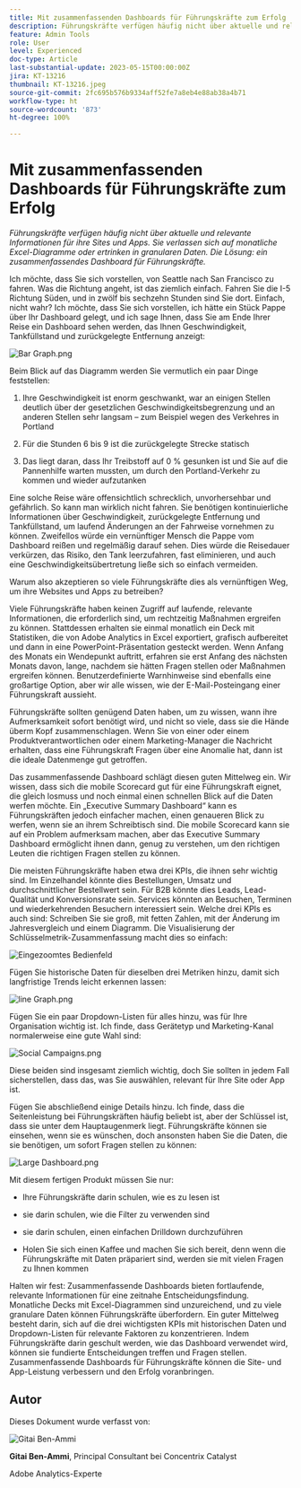 ```yaml
---
title: Mit zusammenfassenden Dashboards für Führungskräfte zum Erfolg
description: Führungskräfte verfügen häufig nicht über aktuelle und relevante Informationen für ihre Sites und Apps. Sie verlassen sich auf monatliche Excel-Diagramme oder ertrinken in granularen Daten. Die Lösung – ein zusammenfassendes Dashboard für Führungskräfte.
feature: Admin Tools
role: User
level: Experienced
doc-type: Article
last-substantial-update: 2023-05-15T00:00:00Z
jira: KT-13216
thumbnail: KT-13216.jpeg
source-git-commit: 2fc695b576b9334aff52fe7a8eb4e88ab38a4b71
workflow-type: ht
source-wordcount: '873'
ht-degree: 100%

---
```



# Mit zusammenfassenden Dashboards für Führungskräfte zum Erfolg

_Führungskräfte verfügen häufig nicht über aktuelle und relevante Informationen für ihre Sites und Apps. Sie verlassen sich auf monatliche Excel-Diagramme oder ertrinken in granularen Daten. Die Lösung: ein zusammenfassendes Dashboard für Führungskräfte._

Ich möchte, dass Sie sich vorstellen, von Seattle nach San Francisco zu fahren. Was die Richtung angeht, ist das ziemlich einfach. Fahren Sie die I-5 Richtung Süden, und in zwölf bis sechzehn Stunden sind Sie dort. Einfach, nicht wahr? Ich möchte, dass Sie sich vorstellen, ich hätte ein Stück Pappe über Ihr Dashboard gelegt, und ich sage Ihnen, dass Sie am Ende
Ihrer Reise ein Dashboard sehen werden, das Ihnen Geschwindigkeit, Tankfüllstand und zurückgelegte Entfernung anzeigt:

 ![Bar Graph.png](assets/bar-graph.png)

Beim Blick auf das Diagramm werden Sie vermutlich ein paar Dinge feststellen:

1. Ihre Geschwindigkeit ist enorm geschwankt, war an einigen Stellen deutlich über der gesetzlichen Geschwindigkeitsbegrenzung und an anderen Stellen sehr langsam – zum Beispiel wegen des Verkehres in Portland

1. Für die Stunden 6 bis 9 ist die zurückgelegte Strecke statisch

1. Das liegt daran, dass Ihr Treibstoff auf 0 % gesunken ist und Sie auf die Pannenhilfe warten mussten, um durch den Portland-Verkehr zu kommen und wieder aufzutanken

Eine solche Reise wäre offensichtlich schrecklich, unvorhersehbar und gefährlich. So kann man wirklich nicht fahren. Sie benötigen kontinuierliche Informationen über Geschwindigkeit, zurückgelegte Entfernung und Tankfüllstand, um laufend Änderungen an der Fahrweise vornehmen zu können. Zweifellos würde ein vernünftiger Mensch die Pappe vom Dashboard reißen und regelmäßig darauf sehen. Dies würde die Reisedauer verkürzen, das Risiko, den Tank leerzufahren, fast eliminieren, und auch eine Geschwindigkeitsübertretung ließe sich so einfach vermeiden.

Warum also akzeptieren so viele Führungskräfte dies als vernünftigen Weg, um ihre Websites und Apps zu betreiben?

Viele Führungskräfte haben keinen Zugriff auf laufende, relevante Informationen, die erforderlich sind, um rechtzeitig Maßnahmen ergreifen zu können. Stattdessen erhalten sie einmal monatlich ein Deck mit Statistiken, die von Adobe Analytics in Excel exportiert, grafisch aufbereitet und dann in eine PowerPoint-Präsentation gesteckt werden. Wenn Anfang des Monats ein Wendepunkt auftritt, erfahren sie erst Anfang des nächsten Monats davon, lange, nachdem sie hätten Fragen stellen oder Maßnahmen ergreifen können. Benutzerdefinierte Warnhinweise sind ebenfalls eine großartige Option, aber wir alle wissen, wie der E-Mail-Posteingang einer Führungskraft aussieht.

Führungskräfte sollten genügend Daten haben, um zu wissen, wann ihre Aufmerksamkeit sofort benötigt wird, und nicht so viele, dass sie die Hände überm Kopf zusammenschlagen. Wenn Sie von einer oder einem Produktverantwortlichen oder einem Marketing-Manager die Nachricht erhalten, dass eine Führungskraft Fragen über eine Anomalie hat, dann ist die ideale Datenmenge gut getroffen. 

Das zusammenfassende Dashboard schlägt diesen guten Mittelweg ein. Wir wissen, dass sich die mobile Scorecard gut für eine Führungskraft eignet, die gleich losmuss und noch einmal einen schnellen Blick auf die Daten werfen möchte. Ein „Executive Summary Dashboard“ kann es Führungskräften jedoch einfacher machen, einen genaueren Blick zu werfen, wenn sie an ihrem Schreibtisch sind. Die mobile Scorecard kann sie auf ein Problem aufmerksam machen, aber das Executive Summary Dashboard ermöglicht ihnen dann, genug zu verstehen, um den richtigen Leuten die richtigen Fragen stellen zu können.

Die meisten Führungskräfte haben etwa drei KPIs, die ihnen sehr wichtig sind. Im Einzelhandel könnte dies Bestellungen, Umsatz und durchschnittlicher Bestellwert sein. Für B2B könnte dies Leads, Lead-Qualität und Konversionsrate sein. Services könnten an Besuchen, Terminen und wiederkehrenden Besuchern interessiert sein. Welche drei KPIs es auch sind: Schreiben Sie sie groß, mit fetten Zahlen, mit der Änderung im Jahresvergleich und einem Diagramm. Die Visualisierung der Schlüsselmetrik-Zusammenfassung macht dies so einfach:

![Eingezoomtes Bedienfeld](assets/zoom-in-panel.png)

Fügen Sie historische Daten für dieselben drei Metriken hinzu, damit sich langfristige Trends leicht erkennen lassen:

![line Graph.png](assets/line-graph.png)

Fügen Sie ein paar Dropdown-Listen für alles hinzu, was für Ihre Organisation wichtig ist. Ich finde, dass Gerätetyp und Marketing-Kanal normalerweise eine gute Wahl sind:

![Social Campaigns.png](assets/social-campaigns.png)

Diese beiden sind insgesamt ziemlich wichtig, doch Sie sollten in jedem Fall sicherstellen, dass das, was Sie auswählen, relevant für Ihre Site oder App ist.

Fügen Sie abschließend einige Details hinzu. Ich finde, dass die Seitenleistung bei Führungskräften häufig beliebt ist, aber der Schlüssel ist, dass sie unter dem Hauptaugenmerk liegt. Führungskräfte können sie einsehen, wenn sie es wünschen, doch ansonsten haben Sie die Daten, die sie benötigen, um sofort Fragen stellen zu können:

![Large Dashboard.png](assets/large-dashboard.png)

Mit diesem fertigen Produkt müssen Sie nur:

- Ihre Führungskräfte darin schulen, wie es zu lesen ist

- sie darin schulen, wie die Filter zu verwenden sind

- sie darin schulen, einen einfachen Drilldown durchzuführen

- Holen Sie sich einen Kaffee und machen Sie sich bereit, denn wenn die Führungskräfte mit Daten präpariert sind, werden sie mit vielen Fragen zu Ihnen kommen

Halten wir fest: Zusammenfassende Dashboards bieten fortlaufende, relevante Informationen für eine zeitnahe Entscheidungsfindung. Monatliche Decks mit Excel-Diagrammen sind unzureichend, und zu viele granulare Daten können Führungskräfte überfordern. Ein guter Mittelweg besteht darin, sich auf die drei wichtigsten KPIs mit historischen Daten und Dropdown-Listen für relevante Faktoren zu konzentrieren. Indem Führungskräfte
darin geschult werden, wie das Dashboard verwendet wird, können sie fundierte Entscheidungen treffen und Fragen stellen. Zusammenfassende Dashboards für Führungskräfte können die Site- und App-Leistung verbessern und den Erfolg voranbringen.

## Autor

Dieses Dokument wurde verfasst von:

![Gitai Ben-Ammi](assets/gitai-ben-ammi.png)

**Gitai Ben-Ammi**, Principal Consultant bei Concentrix Catalyst

Adobe Analytics-Experte
